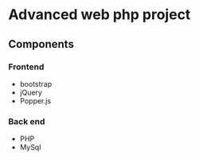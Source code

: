 # Advanced web php project

## Components
### Frontend
- bootstrap
- jQuery
- Popper.js

### Back end
- PHP
- MySql